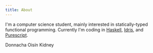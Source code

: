 ```yaml
---
title: About
---
```

I'm a computer science student, mainly interested in statically-typed functional programming. Currently I'm coding in [Haskell](http://haskell.org), [Idris](http://idris-lang.org), and [Purescript](http://purescript.org).

Donnacha Oisín Kidney
